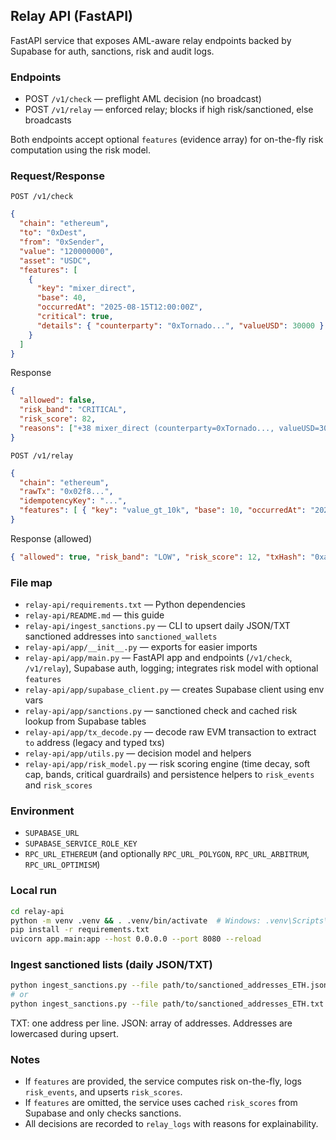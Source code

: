 ## Relay API (FastAPI)

FastAPI service that exposes AML-aware relay endpoints backed by Supabase for auth, sanctions, risk and audit logs.

### Endpoints
- POST `/v1/check` — preflight AML decision (no broadcast)
- POST `/v1/relay` — enforced relay; blocks if high risk/sanctioned, else broadcasts

Both endpoints accept optional `features` (evidence array) for on-the-fly risk computation using the risk model.

### Request/Response

`POST /v1/check`
```json
{
  "chain": "ethereum",
  "to": "0xDest",
  "from": "0xSender",
  "value": "120000000",
  "asset": "USDC",
  "features": [
    {
      "key": "mixer_direct",
      "base": 40,
      "occurredAt": "2025-08-15T12:00:00Z",
      "critical": true,
      "details": { "counterparty": "0xTornado...", "valueUSD": 30000 }
    }
  ]
}
```
Response
```json
{
  "allowed": false,
  "risk_band": "CRITICAL",
  "risk_score": 82,
  "reasons": ["+38 mixer_direct (counterparty=0xTornado..., valueUSD=30000)", "+20 wallet_age_lt_7d (ageDays=3)"]
}
```

`POST /v1/relay`
```json
{
  "chain": "ethereum",
  "rawTx": "0x02f8...",
  "idempotencyKey": "...",
  "features": [ { "key": "value_gt_10k", "base": 10, "occurredAt": "2025-08-19T10:00:00Z" } ]
}
```
Response (allowed)
```json
{ "allowed": true, "risk_band": "LOW", "risk_score": 12, "txHash": "0xabc...", "reasons": [] }
```

### File map

- `relay-api/requirements.txt` — Python dependencies
- `relay-api/README.md` — this guide
- `relay-api/ingest_sanctions.py` — CLI to upsert daily JSON/TXT sanctioned addresses into `sanctioned_wallets`
- `relay-api/app/__init__.py` — exports for easier imports
- `relay-api/app/main.py` — FastAPI app and endpoints (`/v1/check`, `/v1/relay`), Supabase auth, logging; integrates risk model with optional `features`
- `relay-api/app/supabase_client.py` — creates Supabase client using env vars
- `relay-api/app/sanctions.py` — sanctioned check and cached risk lookup from Supabase tables
- `relay-api/app/tx_decode.py` — decode raw EVM transaction to extract `to` address (legacy and typed txs)
- `relay-api/app/utils.py` — decision model and helpers
- `relay-api/app/risk_model.py` — risk scoring engine (time decay, soft cap, bands, critical guardrails) and persistence helpers to `risk_events` and `risk_scores`

### Environment
- `SUPABASE_URL`
- `SUPABASE_SERVICE_ROLE_KEY`
- `RPC_URL_ETHEREUM` (and optionally `RPC_URL_POLYGON`, `RPC_URL_ARBITRUM`, `RPC_URL_OPTIMISM`)

### Local run
```bash
cd relay-api
python -m venv .venv && . .venv/bin/activate  # Windows: .venv\Scripts\activate
pip install -r requirements.txt
uvicorn app.main:app --host 0.0.0.0 --port 8080 --reload
```

### Ingest sanctioned lists (daily JSON/TXT)
```bash
python ingest_sanctions.py --file path/to/sanctioned_addresses_ETH.json --source OFAC
# or
python ingest_sanctions.py --file path/to/sanctioned_addresses_ETH.txt --source OFAC
```

TXT: one address per line. JSON: array of addresses. Addresses are lowercased during upsert.

### Notes
- If `features` are provided, the service computes risk on-the-fly, logs `risk_events`, and upserts `risk_scores`.
- If `features` are omitted, the service uses cached `risk_scores` from Supabase and only checks sanctions.
- All decisions are recorded to `relay_logs` with reasons for explainability.
